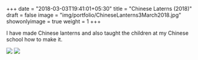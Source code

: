 +++
date = "2018-03-03T19:41:01+05:30"
title = "Chinese Laterns (2018)"
draft = false
image = "img/portfolio/ChineseLanterns3March2018.jpg"
showonlyimage = true
weight = 1
+++

I have made Chinese lanterns and also taught the children at my Chinese school how to make it.

<!--more-->


![](/img/portfolio/ChineseLanterns3March2018.jpg)
![](/img/portfolio/ChineseLanterns-2-3March2018.jpg)